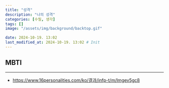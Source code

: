 ```yaml
---
title: "성격"
description: "나의 성격"
categories: [수필, 생각]
tags: []
image: "/assets/img/background/backtop.gif"

date: 2024-10-19. 13:02
last_modified_at: 2024-10-19. 13:02 # Init
---
```


## MBTI

---

- <https://www.16personalities.com/ko/결과/infp-t/m/lmgev5gc8>
